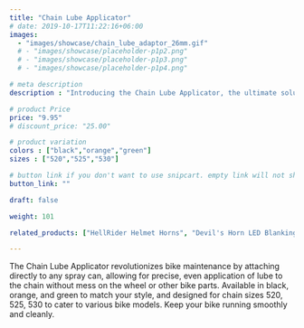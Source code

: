 ```yaml
---
title: "Chain Lube Applicator"
# date: 2019-10-17T11:22:16+06:00
images: 
  - "images/showcase/chain_lube_adaptor_26mm.gif"
  # - "images/showcase/placeholder-p1p2.png"
  # - "images/showcase/placeholder-p1p3.png"
  # - "images/showcase/placeholder-p1p4.png"

# meta description
description : "Introducing the Chain Lube Applicator, the ultimate solution for a mess-free lubrication process. Designed for bikers who value maintenance efficiency and cleanliness. Fits all spray can sizes and available in multiple chain sizes."

# product Price
price: "9.95"
# discount_price: "25.00"

# product variation
colors : ["black","orange","green"]
sizes : ["520","525","530"]

# button link if you don't want to use snipcart. empty link will not show button
button_link: ""

draft: false

weight: 101

related_products: ["HellRider Helmet Horns", "Devil's Horn LED Blanking Plates"]

---
```


The Chain Lube Applicator revolutionizes bike maintenance by attaching directly to any spray can, allowing for precise, even application of lube to the chain without mess on the wheel or other bike parts. Available in black, orange, and green to match your style, and designed for chain sizes 520, 525, 530 to cater to various bike models. Keep your bike running smoothly and cleanly.

